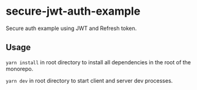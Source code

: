 # secure-jwt-auth-example

Secure auth example using JWT and Refresh token.

## Usage
`yarn install` in root directory to install all dependencies in the root of the monorepo.

`yarn dev` in root directory to start client and server dev processes.
